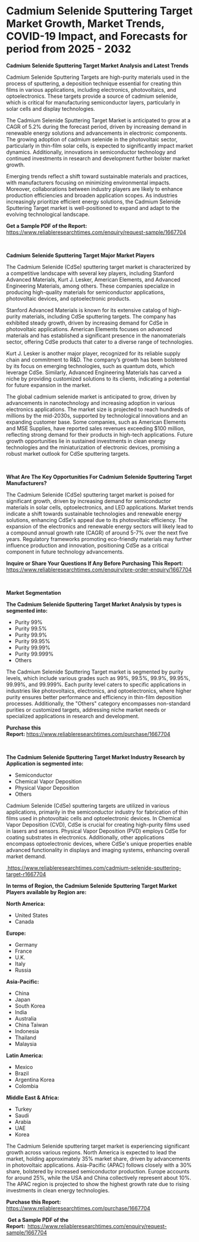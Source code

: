<p><h1>Cadmium Selenide Sputtering Target Market Growth, Market Trends, COVID-19 Impact, and Forecasts for period from 2025 - 2032</h1></p><p><strong>Cadmium Selenide Sputtering Target Market Analysis and Latest Trends</strong></p>
<p><p>Cadmium Selenide Sputtering Targets are high-purity materials used in the process of sputtering, a deposition technique essential for creating thin films in various applications, including electronics, photovoltaics, and optoelectronics. These targets provide a source of cadmium selenide, which is critical for manufacturing semiconductor layers, particularly in solar cells and display technologies.</p><p>The Cadmium Selenide Sputtering Target Market is anticipated to grow at a CAGR of 5.2% during the forecast period, driven by increasing demand in renewable energy solutions and advancements in electronic components. The growing adoption of cadmium selenide in the photovoltaic sector, particularly in thin-film solar cells, is expected to significantly impact market dynamics. Additionally, innovations in semiconductor technology and continued investments in research and development further bolster market growth.</p><p>Emerging trends reflect a shift toward sustainable materials and practices, with manufacturers focusing on minimizing environmental impacts. Moreover, collaborations between industry players are likely to enhance production efficiencies and broaden application scopes. As industries increasingly prioritize efficient energy solutions, the Cadmium Selenide Sputtering Target market is well-positioned to expand and adapt to the evolving technological landscape.</p></p>
<p><strong>Get a Sample PDF of the Report:&nbsp;</strong> <a href="https://www.reliableresearchtimes.com/enquiry/request-sample/1667704?utm_campaign=3359&utm_medium=2&utm_source=Github&utm_content=ia&utm_term=19042025&utm_id=cadmium-selenide-sputtering-target">https://www.reliableresearchtimes.com/enquiry/request-sample/1667704</a></p>
<p>&nbsp;</p>
<p><strong>Cadmium Selenide Sputtering Target Major Market Players</strong></p>
<p><p>The Cadmium Selenide (CdSe) sputtering target market is characterized by a competitive landscape with several key players, including Stanford Advanced Materials, Kurt J. Lesker, American Elements, and Advanced Engineering Materials, among others. These companies specialize in producing high-quality materials for semiconductor applications, photovoltaic devices, and optoelectronic products.</p><p>Stanford Advanced Materials is known for its extensive catalog of high-purity materials, including CdSe sputtering targets. The company has exhibited steady growth, driven by increasing demand for CdSe in photovoltaic applications. American Elements focuses on advanced materials and has established a significant presence in the nanomaterials sector, offering CdSe products that cater to a diverse range of technologies.</p><p>Kurt J. Lesker is another major player, recognized for its reliable supply chain and commitment to R&D. The company’s growth has been bolstered by its focus on emerging technologies, such as quantum dots, which leverage CdSe. Similarly, Advanced Engineering Materials has carved a niche by providing customized solutions to its clients, indicating a potential for future expansion in the market.</p><p>The global cadmium selenide market is anticipated to grow, driven by advancements in nanotechnology and increasing adoption in various electronics applications. The market size is projected to reach hundreds of millions by the mid-2030s, supported by technological innovations and an expanding customer base. Some companies, such as American Elements and MSE Supplies, have reported sales revenues exceeding $100 million, reflecting strong demand for their products in high-tech applications. Future growth opportunities lie in sustained investments in clean energy technologies and the miniaturization of electronic devices, promising a robust market outlook for CdSe sputtering targets.</p></p>
<p>&nbsp;</p>
<p><strong>What Are The Key Opportunities For Cadmium Selenide Sputtering Target Manufacturers?</strong></p>
<p><p>The Cadmium Selenide (CdSe) sputtering target market is poised for significant growth, driven by increasing demand for semiconductor materials in solar cells, optoelectronics, and LED applications. Market trends indicate a shift towards sustainable technologies and renewable energy solutions, enhancing CdSe's appeal due to its photovoltaic efficiency. The expansion of the electronics and renewable energy sectors will likely lead to a compound annual growth rate (CAGR) of around 5-7% over the next five years. Regulatory frameworks promoting eco-friendly materials may further influence production and innovation, positioning CdSe as a critical component in future technology advancements.</p></p>
<p><strong>Inquire or Share Your Questions If Any Before Purchasing This Report:</strong> <a href="https://www.reliableresearchtimes.com/enquiry/pre-order-enquiry/1667704?utm_campaign=3359&utm_medium=2&utm_source=Github&utm_content=ia&utm_term=19042025&utm_id=cadmium-selenide-sputtering-target">https://www.reliableresearchtimes.com/enquiry/pre-order-enquiry/1667704</a></p>
<p>&nbsp;</p>
<p><strong>Market Segmentation</strong></p>
<p><strong>The Cadmium Selenide Sputtering Target Market Analysis by types is segmented into:</strong></p>
<p><ul><li>Purity 99%</li><li>Purity 99.5%</li><li>Purity 99.9%</li><li>Purity 99.95%</li><li>Purity 99.99%</li><li>Purity 99.999%</li><li>Others</li></ul></p>
<p><p>The Cadmium Selenide Sputtering Target market is segmented by purity levels, which include various grades such as 99%, 99.5%, 99.9%, 99.95%, 99.99%, and 99.999%. Each purity level caters to specific applications in industries like photovoltaics, electronics, and optoelectronics, where higher purity ensures better performance and efficiency in thin-film deposition processes. Additionally, the "Others" category encompasses non-standard purities or customized targets, addressing niche market needs or specialized applications in research and development.</p></p>
<p><strong>Purchase this Report:&nbsp;</strong><a href="https://www.reliableresearchtimes.com/purchase/1667704?utm_campaign=3359&utm_medium=2&utm_source=Github&utm_content=ia&utm_term=19042025&utm_id=cadmium-selenide-sputtering-target">https://www.reliableresearchtimes.com/purchase/1667704</a></p>
<p>&nbsp;</p>
<p><strong>The Cadmium Selenide Sputtering Target Market Industry Research by Application is segmented into:</strong></p>
<p><ul><li>Semiconductor</li><li>Chemical Vapor Deposition</li><li>Physical Vapor Deposition</li><li>Others</li></ul></p>
<p><p>Cadmium Selenide (CdSe) sputtering targets are utilized in various applications, primarily in the semiconductor industry for fabrication of thin films used in photovoltaic cells and optoelectronic devices. In Chemical Vapor Deposition (CVD), CdSe is crucial for creating high-purity films used in lasers and sensors. Physical Vapor Deposition (PVD) employs CdSe for coating substrates in electronics. Additionally, other applications encompass optoelectronic devices, where CdSe's unique properties enable advanced functionality in displays and imaging systems, enhancing overall market demand.</p></p>
<p><a href="https://www.reliableresearchtimes.com/cadmium-selenide-sputtering-target-r1667704?utm_campaign=3359&utm_medium=2&utm_source=Github&utm_content=ia&utm_term=19042025&utm_id=cadmium-selenide-sputtering-target">&nbsp;https://www.reliableresearchtimes.com/cadmium-selenide-sputtering-target-r1667704</a></p>
<p><strong>In terms of Region, the Cadmium Selenide Sputtering Target Market Players available by Region are:</strong></p>
<p>
    <p> <strong> North America: </strong>
        <ul>
            <li>United States</li>
            <li>Canada</li>
        </ul>
        </p> 
    <p> <strong> Europe: </strong>
        <ul>
            <li>Germany</li>
            <li>France</li>
            <li>U.K.</li>
            <li>Italy</li>
            <li>Russia</li>
        </ul>
        </p> 
    <p> <strong> Asia-Pacific: </strong>
        <ul>
            <li>China</li>
            <li>Japan</li>
            <li>South Korea</li>
            <li>India</li>
            <li>Australia</li>
            <li>China Taiwan</li>
            <li>Indonesia</li>
            <li>Thailand</li>
            <li>Malaysia</li>
        </ul>
        </p> 
    <p> <strong> Latin America: </strong>
        <ul>
            <li>Mexico</li>
            <li>Brazil</li>
            <li>Argentina Korea</li>
            <li>Colombia</li>
        </ul>
        </p> 
    <p> <strong> Middle East & Africa: </strong>
        <ul>
            <li>Turkey</li>
            <li>Saudi</li>
            <li>Arabia</li>
            <li>UAE</li>
            <li>Korea</li>
        </ul>
    </p>
    </p>
<p><p>The Cadmium Selenide sputtering target market is experiencing significant growth across various regions. North America is expected to lead the market, holding approximately 35% market share, driven by advancements in photovoltaic applications. Asia-Pacific (APAC) follows closely with a 30% share, bolstered by increased semiconductor production. Europe accounts for around 25%, while the USA and China collectively represent about 10%. The APAC region is projected to show the highest growth rate due to rising investments in clean energy technologies.</p></p>
<p><strong>Purchase this Report: </strong><a href="https://www.reliableresearchtimes.com/purchase/1667704?utm_campaign=3359&utm_medium=2&utm_source=Github&utm_content=ia&utm_term=19042025&utm_id=cadmium-selenide-sputtering-target">https://www.reliableresearchtimes.com/purchase/1667704</a></p>
<p>&nbsp;<strong>Get a Sample PDF of the Report:&nbsp;&nbsp;</strong><a href="https://www.reliableresearchtimes.com/enquiry/request-sample/1667704?utm_campaign=3359&utm_medium=2&utm_source=Github&utm_content=ia&utm_term=19042025&utm_id=cadmium-selenide-sputtering-target">https://www.reliableresearchtimes.com/enquiry/request-sample/1667704</a></p>
<p><strong></strong></p>
<p><p></p><p></p><p></p></p>